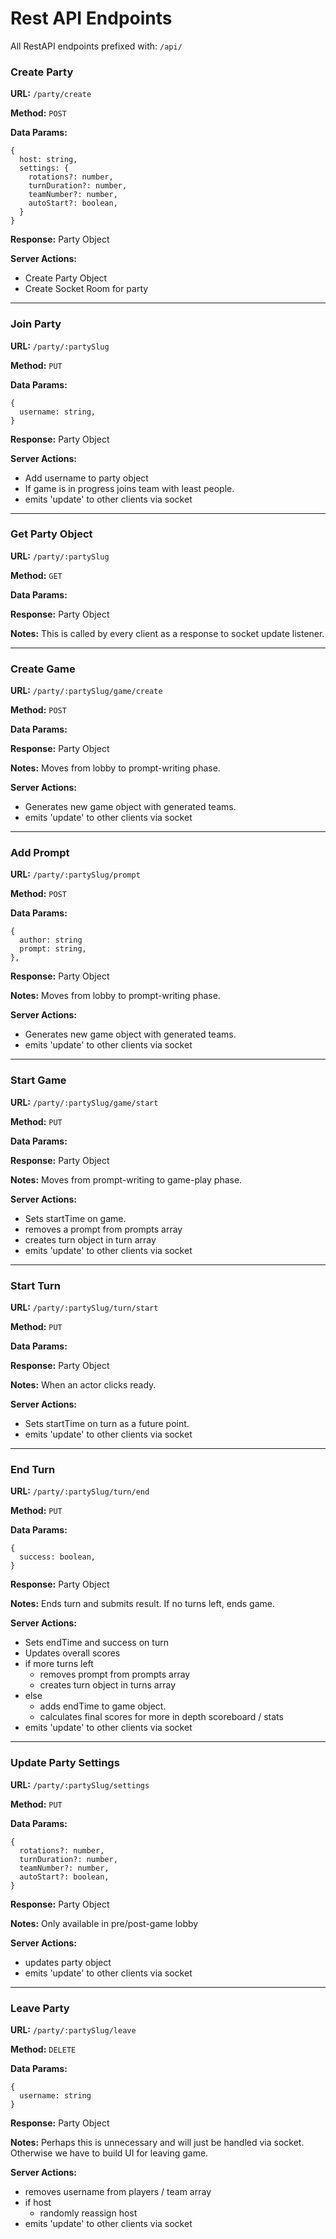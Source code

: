 # Rest API Endpoints

All RestAPI endpoints prefixed with: `/api/`

### Create Party

**URL:** `/party/create`

**Method:** `POST`

**Data Params:**

```
{
  host: string,
  settings: {
    rotations?: number,
    turnDuration?: number,
    teamNumber?: number,
    autoStart?: boolean,
  }
}
```

**Response:** Party Object

**Server Actions:**

- Create Party Object
- Create Socket Room for party

---

### Join Party

**URL:** `/party/:partySlug`

**Method:** `PUT`

**Data Params:**

```
{
  username: string,
}
```

**Response:** Party Object

**Server Actions:**

- Add username to party object
- If game is in progress joins team with least people.
- emits 'update' to other clients via socket

---

### Get Party Object

**URL:** `/party/:partySlug`

**Method:** `GET`

**Data Params:**

**Response:** Party Object

**Notes:** This is called by every client as a response to socket update listener.

---

### Create Game

**URL:** `/party/:partySlug/game/create`

**Method:** `POST`

**Data Params:**

**Response:** Party Object

**Notes:** Moves from lobby to prompt-writing phase.

**Server Actions:**

- Generates new game object with generated teams.
- emits 'update' to other clients via socket

---

### Add Prompt

**URL:** `/party/:partySlug/prompt`

**Method:** `POST`

**Data Params:**

```
{
  author: string
  prompt: string,
},
```

**Response:** Party Object

**Notes:** Moves from lobby to prompt-writing phase.

**Server Actions:**

- Generates new game object with generated teams.
- emits 'update' to other clients via socket

---

### Start Game

**URL:** `/party/:partySlug/game/start`

**Method:** `PUT`

**Data Params:**

**Response:** Party Object

**Notes:** Moves from prompt-writing to game-play phase.

**Server Actions:**

- Sets startTime on game.
- removes a prompt from prompts array
- creates turn object in turn array
- emits 'update' to other clients via socket

---

### Start Turn

**URL:** `/party/:partySlug/turn/start`

**Method:** `PUT`

**Data Params:**

**Response:** Party Object

**Notes:** When an actor clicks ready.

**Server Actions:**

- Sets startTime on turn as a future point.
- emits 'update' to other clients via socket

---

### End Turn

**URL:** `/party/:partySlug/turn/end`

**Method:** `PUT`

**Data Params:**

```
{
  success: boolean,
}
```

**Response:** Party Object

**Notes:** Ends turn and submits result. If no turns left, ends game.

**Server Actions:**

- Sets endTime and success on turn
- Updates overall scores
- if more turns left
  - removes prompt from prompts array
  - creates turn object in turns array
- else
  - adds endTime to game object.
  - calculates final scores for more in depth scoreboard / stats
- emits 'update' to other clients via socket

---

### Update Party Settings

**URL:** `/party/:partySlug/settings`

**Method:** `PUT`

**Data Params:**

```
{
  rotations?: number,
  turnDuration?: number,
  teamNumber?: number,
  autoStart?: boolean,
}
```

**Response:** Party Object

**Notes:** Only available in pre/post-game lobby

**Server Actions:**

- updates party object
- emits 'update' to other clients via socket

---

### Leave Party

**URL:** `/party/:partySlug/leave`

**Method:** `DELETE`

**Data Params:**

```
{
  username: string
}
```

**Response:** Party Object

**Notes:** Perhaps this is unnecessary and will just be handled via socket. Otherwise we have to build UI for leaving game.

**Server Actions:**

- removes username from players / team array
- if host
  - randomly reassign host
- emits 'update' to other clients via socket
